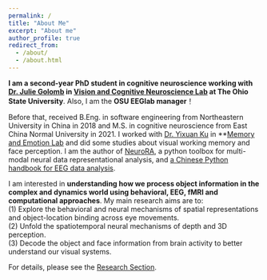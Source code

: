 ```yaml
---
permalink: /
title: "About Me"
excerpt: "About me"
author_profile: true
redirect_from: 
  - /about/
  - /about.html
---
```


**I am a second-year PhD student in cognitive neuroscience working with [Dr. Julie Golomb](https://psychology.osu.edu/people/golomb.9) in [Vision and Cognitive Neuroscience Lab](https://u.osu.edu/golomblab/) at The Ohio State University**. 
Also, I am the **OSU EEGlab manager**！

Before that, received B.Eng. in software engineering from Northeastern University in China in 2018 and M.S. in cognitive neuroscience from East China Normal University in 2021. 
I worked with [Dr. Yixuan Ku](https://psy.sysu.edu.cn/teacher/851) in **[Memory and Emotion Lab](https://sysumelab.com/) and did some studies about visual working memory and face perception. 
I am the author of [NeuroRA](https://zitonglu1996.github.io/NeuroRA/), a python toolbox for multi-modal neural data representational analysis, and [a Chinese Python handbook for EEG data analysis](https://github.com/ZitongLu1996/Python-EEG-Handbook).

I am interested in **understanding how we process object information in the complex and dynamics world using behavioral, EEG, fMRI and computational approaches**. 
My main research aims are to:  
(1) Explore the behavioral and neural mechanisms of spatial representations and object-location binding across eye movements.  
(2) Unfold the spatiotemporal neural mechanisms of depth and 3D perception.  
(3) Decode the object and face information from brain activity to better understand our visual systems.

For details, please see the [Research Section](https://ZitongLu1996.github.io/research).